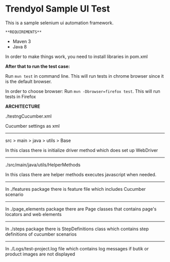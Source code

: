 # **Trendyol Sample UI Test**

This is a sample selenium ui automation framework.

`**REQUIREMENTS**`

- Maven 3
- Java 8

In order to make things work, you need to install libraries in pom.xml

**After that to run the test case:**

Run `mvn test` in command line. This will run tests in chrome browser since it is the default browser.

In order to choose browser:
Run `mvn -Dbrowser=firefox test`. This will run tests in Firefox

**ARCHITECTURE**

./testngCucumber.xml

Cucumber settings as xml

----------------------------------

src > main > java > utils > Base

In this class there is initialize driver method which does set up WebDriver

-----------------------------------

./src/main/java/utils/HelperMethods

In this class there are helper methods executes javascript when needed.

-----------------------------------
In ./features package there is feature file which includes Cucumber scenario

-----------------------------------

In ./page_elements package there are Page classes that contains page's locators and web elements

------------------------------------

In ./steps package there is StepDefinitions class which contains step definitions of cucumber scenarios

------------------------------------

In ./Logs/test-project.log file which contains log messages if butik or product images are not displayed